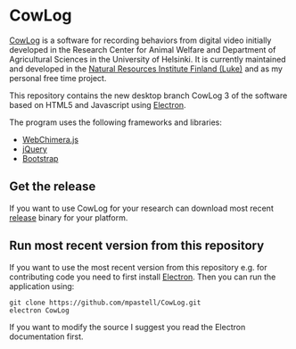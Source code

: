 
# CowLog

[CowLog](http://cowlog.org) is a software for recording behaviors from digital video initially developed in the Research Center for Animal Welfare and Department of Agricultural Sciences in the University of Helsinki. It is currently maintained and developed in the [Natural Resources Institute Finland (Luke)](http://www.luke.fi/en) and as my personal free time project.

This repository contains the new desktop branch CowLog 3 of the software based on HTML5 and Javascript using  [Electron](http://electron.atom.io/).


The program uses the following frameworks and libraries:

* [WebChimera.js](https://github.com/RSATom/WebChimera.js)
* [jQuery](https://jquery.com/)
* [Bootstrap](http://getbootstrap.com/)

## Get the release

If you want to use CowLog for your research can download most recent [release](https://github.com/mpastell/CowLog/releases) binary for your platform.

## Run most recent version from this repository

If you want to use the most recent version from this repository e.g. for
contributing code you need to first  install [Electron](http://electron.atom.io/).
Then you can run the application using:

```
git clone https://github.com/mpastell/CowLog.git
electron CowLog
```

If you want to modify the source I suggest you read the Electron documentation first.
